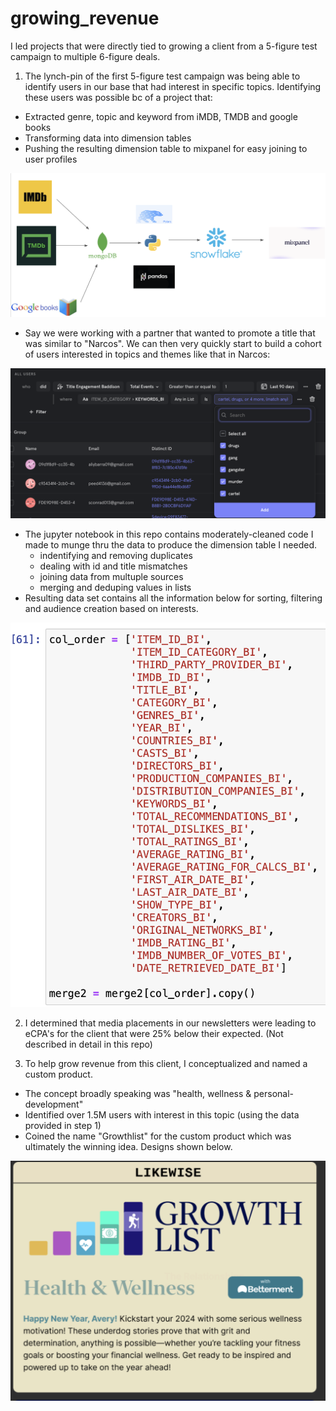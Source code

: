 # growing_revenue

I led projects that were directly tied to growing a client from a 5-figure test campaign to multiple 6-figure deals.

1) The lynch-pin of the first 5-figure test campaign was being able to identify users in our base that had interest in specific topics. Identifying these users was possible bc of a project that:
- Extracted genre, topic and keyword from iMDB, TMDB and google books
- Transforming data into dimension tables 
- Pushing the resulting dimension table to mixpanel for easy joining to user profiles

![My Image](title_enhancements.png)



 - Say we were working with a partner that wanted to promote a title that was similar to "Narcos". We can then very quickly start to build a cohort of users interested in topics and themes like that in Narcos:

![My Image](interest_search.png)



- The jupyter notebook in this repo contains moderately-cleaned code I made to munge thru the data to produce the dimension table I needed.
    - indentifying and removing duplicates
    - dealing with id and title mismatches
    - joining data from multuple sources
    - merging and deduping values in lists
- Resulting data set contains all the information below for sorting, filtering and audience creation based on interests.

![My Image](enhancements_columns.png)




2) I determined that media placements in our newsletters were leading to eCPA's for the client that were 25% below their expected. (Not described in detail in this repo)



3) To help grow revenue from this client, I conceptualized and named a custom product.
- The concept broadly speaking was "health, wellness & personal-development"
- Identified over 1.5M users with interest in this topic (using the data provided in step 1)
- Coined the name "Growthlist" for the custom product which was ultimately the winning idea. Designs shown below.

![My Image](growthlist.png)

